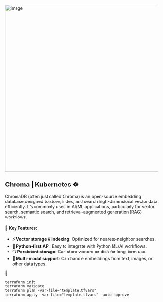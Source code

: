 <img width="1000" height="550" alt="image" src="https://github.com/user-attachments/assets/13bf93b7-ad27-4f78-9af6-214be5492122" />

## Chroma | Kubernetes ☸️
ChromaDB (often just called Chroma) is an open-source embedding database designed to store, index, and search high-dimensional vector data efficiently. It’s commonly used in AI/ML applications, particularly for vector search, semantic search, and retrieval-augmented generation (RAG) workflows.


#### 🎯 Key Features:

- **⚡ Vector storage & indexing**: Optimized for nearest-neighbor searches.
- **🔌 Python-first API**: Easy to integrate with Python ML/AI workflows.
- **🔍 Persistent storage**: Can store vectors on disk for long-term use.
- **🤖 Multi-modal support**: Can handle embeddings from text, images, or other data types.



🚀 
```
terraform init
terraform validate
terraform plan -var-file="template.tfvars"
terraform apply -var-file="template.tfvars" -auto-approve
```





